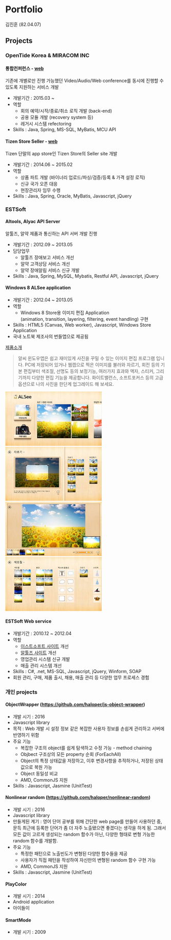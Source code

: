 # Portfolio
김진훈 (82.04.07)

## Projects

### OpenTide Korea & MIRACOM INC

#### 통합컨퍼런스 - [web](https://sds.wyzmeeting.com/)

기존에 개별로만 진행 가능했던 Video/Audio/Web conference를 동시에 진행할 수 있도록 지원하는 서비스 개발

  * 개발기간 : 2015.03 ~
  * 역할
    * 회의 예약/시작/종료/취소 로직 개발 (back-end)
    * 공용 모듈 개발 (recovery system 등)
    * 레거시 시스템 refectoring
  * Skills : Java, Spring, MS-SQL, MyBatis, MCU API

#### Tizen Store Seller - [web](http://seller.tizenstore.com/)

Tizen 단말의 app store인 Tizen Store의 Seller site 개발

  * 개발기간 : 2014.06 ~ 2015.02
  * 역할
    * 상품 파트 개발 (바이너리 업로드/파싱/검증/등록 & 가격 설정 로직)
    * 신규 국가 오픈 대응
    * 현장관리자 임무 수행
  * Skills :  Java, Spring, Oracle, MyBatis, Javascript, jQuery

### ESTSoft

#### Altools, Alyac API Server

알툴즈, 알약 제품과 통신하는 API 서버 개발 진행

  * 개발기간 : 2012.09 ~ 2013.05
  * 담당업무
    * 알툴즈 장애보고 서비스 개선
    * 알약 고객상담 서비스 개선
    * 알약 장애알림 서비스 신규 개발
  * Skills : Java, Spring, MySQL, Mybatis, Restful API, Javascript, jQuery
  
#### Windows 8 ALSee application

  * 개발기간 : 2012.04 ~ 2013.05
  * 역할
    * Windows 8 Store용 이미지 편집 Application\
    (animation, transition, layering, filtering, event handling) 구현
  * Skills : HTML5 (Canvas, Web worker), Javascript, Windows Store Application
  * 국내 노트북 제조사의 번들앱으로 제공됨

[제품소개](https://www.microsoft.com/ko-kr/store/apps/%EC%95%8C%EC%94%A8-%EC%82%AC%EC%A7%84%ED%8E%B8%EC%A7%91/9wzdncrfj1g2)

> 알씨 윈도우앱은 쉽고 재미있게 사진을 꾸밀 수 있는 이미지 편집 프로그램 입니다.  PC에 저장되어 있거나 웹캡으로 찍은 이미지를 불러와 자르기, 회전 등의 기본 편집부터 색조절, 선명도 등의 보정기능, 여러가지 효과와 액자, 스티커, 그리기까지 다양한 편집 기능을 제공합니다. 화이트밸런스, 소프트포커스 등의 고급옵션으로 나의 사진을 한단계 업그레이드 해 보세요.
 
  <img src="./alsee/screenshot1.jpeg" width="300px">
  <img src="./alsee/screenshot2.jpeg" width="300px">
  <img src="./alsee/screenshot3.jpeg" width="300px">
  <img src="./alsee/screenshot4.jpeg" width="300px">

#### ESTSoft Web service

  * 개발기간 : 2010.12 ~ 2012.04
  * 역할
    * [이스트소프트 사이트](www.estsoft.co.kr) 개선
    * [알툴즈 사이트](www.altools.co.kr) 개선
    * 영업관리 시스템 신규 개발
    * 매출 관리 시스템 개선
  * Skills : C#, .net, MS-SQL, Javascript, jQuery, Winform, SOAP
  * 회원 관리, 구매, 제품 출시, 채용, 매출 관리 등 다양한 업무 프로세스 경험

### 개인 projects

#### ObjectWrapper (https://github.com/haloper/js-object-wrapper)

  * 개발 시기 : 2016
  * Javascript library
  * 목적 : Web 개발 시 설정 정보 같은 복잡한 사용자 정보를 손쉽게 관리하고 서버에 반영하기 위함
  * 주요 기능
    * 복잡한 구조의 object를 쉽게 탐색하고 수정 가능 - method chaining
    * Objbect 구조상의 모든 property 순회 (ForEachAll)
    * Object의 특정 상태값을 저장하고, 이후 변경사항을 추적하거나, 저장된 상태값으로 복원 가능
    * Object 동일성 비교
    * AMD, CommonJS 지원
  * Skills : Javascript, Jasmine (UnitTest)
   
#### Nonlinear random (https://github.com/haloper/nonlinear-random)

  * 개발 시기 : 2016
  * Javascript library
  * 만들게된 계기 : 영어 단어 공부를 위해 간단한 web page를 만들어 사용하던 중, 문득 최근에 등록한 단어가 좀 더 자주 노출됐으면 좋겠다는 생각을 하게 됨. 그래서 모든 값이 고르게 생성되는 random 함수가 아닌, 다양한 형태로 변형 가능한 random 함수를 개발함.
  * 주요 기능
    * 특정한 패턴으로 노출빈도가 변형된 다양한 함수들을 제공
    * 사용자가 직접 패턴을 작성하여 자신만의 변형된 random 함수 구현 가능
    * AMD, CommonJS 지원
  * Skills : Javascript, Jasmine (UnitTest)
 
#### PlayColor

  * 개발 시기 : 2014
  * Android application
  * 아이들이  

#### SmartMode

  * 개발 시기 : 2009
